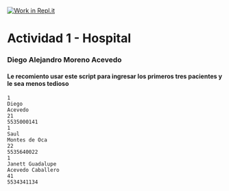 [![Work in Repl.it](https://classroom.github.com/assets/work-in-replit-14baed9a392b3a25080506f3b7b6d57f295ec2978f6f33ec97e36a161684cbe9.svg)](https://classroom.github.com/online_ide?assignment_repo_id=2977114&assignment_repo_type=AssignmentRepo)

# Actividad 1 - Hospital
### Diego Alejandro Moreno Acevedo
#### Le recomiento usar este script para ingresar los primeros tres pacientes y le sea menos tedioso
````
1
Diego
Acevedo
21
5535000141
1
Saul
Montes de Oca
22
5535640022
1
Janett Guadalupe
Acevedo Caballero
41
5534341134
`````
